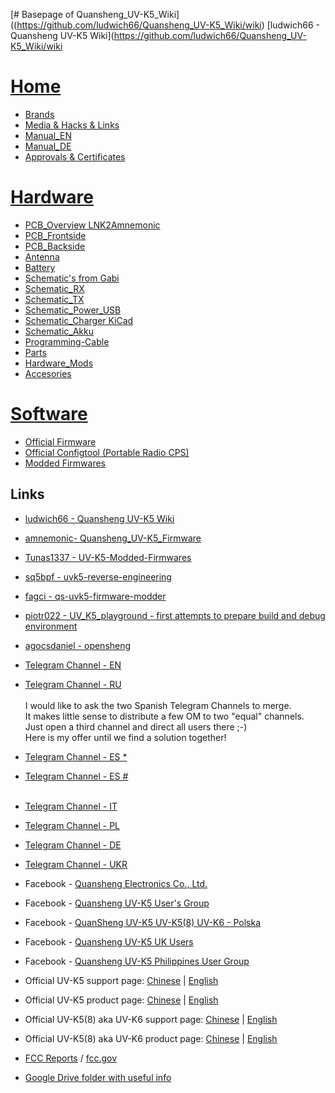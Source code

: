[# Basepage of Quansheng_UV-K5_Wiki]((https://github.com/ludwich66/Quansheng_UV-K5_Wiki/wiki)
 [ludwich66 - Quansheng UV-K5 Wiki](https://github.com/ludwich66/Quansheng_UV-K5_Wiki/wiki
 # [Home](https://github.com/ludwich66/Quansheng_UV-K5_Firmware/wiki)
* [Brands](https://github.com/ludwich66/Quansheng_UV-K5_Firmware/wiki/Brands)
* [Media & Hacks & Links](https://github.com/ludwich66/Quansheng_UV-K5_Firmware/wiki/Hacks---Media)
* [Manual_EN](https://github.com/ludwich66/Quansheng_UV-K5_Firmware/wiki/Manual_EN)
* [Manual_DE](https://github.com/ludwich66/Quansheng_UV-K5_Firmware/wiki/Manual_DE)
* [Approvals & Certificates](https://github.com/ludwich66/Quansheng_UV-K5_Firmware/wiki/Approvals-and-Certificates)
# [Hardware](https://github.com/ludwich66/Quansheng_UV-K5_Firmware/wiki/Hardware)
* [PCB_Overview LNK2Amnemonic](https://github.com/ludwich66/Quansheng_UV-K5_Wiki/wiki/PCB-Overview)
* [PCB_Frontside](https://github.com/ludwich66/Quansheng_UV-K5_Firmware/wiki/PCB_Frontside)
* [PCB_Backside](https://github.com/ludwich66/Quansheng_UV-K5_Firmware/wiki/PCB_Backside)
* [Antenna](https://github.com/ludwich66/Quansheng_UV-K5_Firmware/wiki/Antenna)
* [Battery](https://github.com/ludwich66/Quansheng_UV-K5_Firmware/wiki/Battery)
* [Schematic's from Gabi](https://github.com/ludwich66/Quansheng_UV-K5_Wiki/wiki/Schematics)
* [Schematic_RX](https://github.com/ludwich66/Quansheng_UV-K5_Wiki/wiki/Schematic_RX)
* [Schematic_TX](https://github.com/ludwich66/Quansheng_UV-K5_Wiki/wiki/Schematic_TX)
* [Schematic_Power_USB](https://github.com/ludwich66/Quansheng_UV-K5_Wiki/wiki/Schematic_Power_USB)
* [Schematic_Charger KiCad](https://github.com/ludwich66/Quansheng_UV-K5_Firmware/wiki/Schematic_Charger)
* [Schematic_Akku](https://github.com/ludwich66/Quansheng_UV-K5_Firmware/wiki/Schematic_Akku)
* [Programming-Cable](https://github.com/ludwich66/Quansheng_UV-K5_Firmware/wiki/Programming-Cable)
* [Parts](https://github.com/ludwich66/Quansheng_UV-K5_Firmware/wiki/Parts---Teile)
* [Hardware_Mods](https://github.com/ludwich66/Quansheng_UV-K5_Wiki/wiki/Hardware_Mods)
* [Accesories](https://github.com/ludwich66/Quansheng_UV-K5_Wiki/wiki/Accesories)
# [Software](https://github.com/ludwich66/Quansheng_UV-K5_Firmware/wiki/Software)
*  [Official Firmware](https://github.com/ludwich66/Quansheng_UV-K5_Firmware/wiki/Firmware-official)
*  [Official Configtool (Portable Radio CPS)](https://github.com/ludwich66/Quansheng_UV-K5_Wiki/wiki/Official_Config-Tool)
*  [Modded Firmwares](https://github.com/ludwich66/Quansheng_UV-K5_Firmware/wiki/Modded-Firmwares)
 
## Links
* [ludwich66 - Quansheng UV-K5 Wiki](https://github.com/ludwich66/Quansheng_UV-K5_Wiki/wiki)
* [amnemonic- Quansheng_UV-K5_Firmware](https://github.com/amnemonic/Quansheng_UV-K5_Firmware)
* [Tunas1337 - UV-K5-Modded-Firmwares](https://github.com/Tunas1337/UV-K5-Modded-Firmwares)
* [sq5bpf - uvk5-reverse-engineering](https://github.com/sq5bpf/uvk5-reverse-engineering)
* [fagci - qs-uvk5-firmware-modder](https://github.com/fagci/qs-uvk5-firmware-modder)
* [piotr022 - UV_K5_playground - first attempts to prepare build and debug environment](https://github.com/piotr022/UV_K5_playground)
* [agocsdaniel - opensheng](https://github.com/agocsdaniel/opensheng)
  
* [Telegram Channel - EN](https://t.me/quansheng_uvk5_en)
* [Telegram Channel - RU](https://t.me/uv_k5)<br><br>
  I would like to ask the two Spanish Telegram Channels to merge. <br>
  It makes little sense to distribute a few OM to two "equal" channels. <br>
  Just open a third channel and direct all users there ;-)<br>
  Here is my offer until we find a solution together!<Br>
* [Telegram Channel - ES *](https://t.me/QuanShengES)
* [Telegram Channel - ES #](https://t.me/Quansenguvk5)<br><br>
* [Telegram Channel - IT](https://t.me/+W31XPFpurWk0NzM0)
* [Telegram Channel - PL](https://t.me/uvk5_pl)
* [Telegram Channel - DE](https://t.me/quanshenguv5kde)
* [Telegram Channel - UKR](https://t.me/radioamators/38782)
* Facebook - [Quansheng Electronics Co., Ltd.](https://www.facebook.com/QuanshengRadios/)
* Facebook - [Quansheng UV-K5 User's Group](https://www.facebook.com/groups/229333669483573/)
* Facebook - [QuanSheng UV-K5 UV-K5(8) UV-K6 - Polska](https://www.facebook.com/groups/205485455659292/)
* Facebook - [Quansheng UV-K5 UK Users](https://www.facebook.com/groups/2291286734508728/)
* Facebook - [Quansheng UV-K5 Philippines User Group](https://www.facebook.com/groups/678587170703812/)

* Official UV-K5 support page:              [Chinese](http://qsfj.com/support/downloads/3002) | [English](http://en.qsfj.com/support/downloads/3002)
* Official UV-K5 product page:              [Chinese](http://qsfj.com/products/3002)          | [English](http://en.qsfj.com/products/3002)
* Official UV-K5(8) aka UV-K6 support page: [Chinese](http://qsfj.com/support/downloads/3268) | [English](http://en.qsfj.com/support/downloads/3268)
* Official UV-K5(8) aka UV-K6 product page: [Chinese](http://qsfj.com/products/3268)          | [English](http://en.qsfj.com/products/3268)

* [FCC Reports](https://fcc.id/XBPUV-K5) / [fcc.gov](https://apps.fcc.gov/oetcf/eas/reports/ViewExhibitReport.cfm?mode=Exhibits&RequestTimeout=500&calledFromFrame=Y&application_id=8sqkxgC%2F1cYNHF0lGkSAwA%3D%3D&fcc_id=XBPUV-K5)
* [Google Drive folder with useful info](https://drive.google.com/drive/folders/1NmcPb5yl5jnz7uWBO-c4B89XYL5AZeHw)

